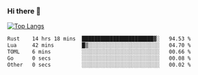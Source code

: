 ### Hi there 👋

<!--
**3Xpl0it3r/3Xpl0it3r** is a ✨ _special_ ✨ repository because its `README.md` (this file) appears on your GitHub profile.

Here are some ideas to get you started:

- 🔭 I’m currently working on ...
- 🌱 I’m currently learning ...
- 👯 I’m looking to collaborate on ...
- 🤔 I’m looking for help with ...
- 💬 Ask me about ...
- 📫 How to reach me: ...
- 😄 Pronouns: ...
- ⚡ Fun fact: ...
-->


[![Top Langs](https://github-readme-stats.vercel.app/api/top-langs/?username=3Xpl0it3r&layout=compact)](https://github.com/3Xpl0it3r/3Xpl0it3r)

<!--START_SECTION:waka-->

```txt
Rust    14 hrs 18 mins  ███████████████████████▓░   94.53 %
Lua     42 mins         █▒░░░░░░░░░░░░░░░░░░░░░░░   04.70 %
TOML    6 mins          ░░░░░░░░░░░░░░░░░░░░░░░░░   00.66 %
Go      0 secs          ░░░░░░░░░░░░░░░░░░░░░░░░░   00.08 %
Other   0 secs          ░░░░░░░░░░░░░░░░░░░░░░░░░   00.02 %
```

<!--END_SECTION:waka-->
